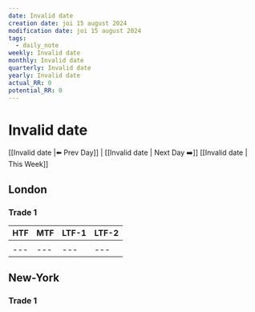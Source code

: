 ```yaml
---
date: Invalid date
creation date: joi 15 august 2024
modification date: joi 15 august 2024
tags:
  - daily_note
weekly: Invalid date
monthly: Invalid date
quarterly: Invalid date
yearly: Invalid date
actual_RR: 0
potential_RR: 0
---
```

# Invalid date

 [[Invalid date |⬅️ Prev Day]] | [[Invalid date | Next Day ➡️]] [[Invalid date | This Week]]

## London 
### Trade 1
|   HTF  |MTF|LTF-1|LTF-2
| --- | --- |--- | --- |
|  ![]() |  ![]()   | ![]() | ![]() |
| --- | --- |--- | --- |

## New-York
### Trade 1
